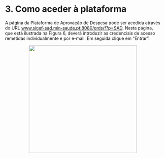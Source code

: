 <a name="comoaceder"></a>

# 3. Como aceder à plataforma

A página da Plataforma de Aprovação de Despesa pode ser acedida através do URL www.sigef-sad.min-saude.pt:8080/ords/f?p=SAD.
Nesta página, que está ilustrada na Figura 6, deverá introduzir as credenciais de acesso remetidas individualmente e por e-mail. Em seguida clique em “Entrar”.

<div style="text-align:center"><img src ="https://spmssigef.github.io/pages/img/logos/img6.png" width="350" /></div>

<a name="comoaceder"></a>
